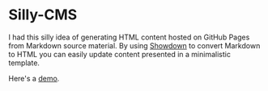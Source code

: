 # Silly-CMS
I had this silly idea of generating HTML content hosted on GitHub Pages from Markdown source material. By using [Showdown](https://github.com/showdownjs/showdown) to convert Markdown to HTML you can easily update content presented in a minimalistic template.

Here's a [demo](https://flelp.github.io/silly-cms/).
